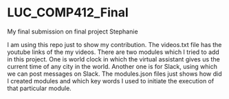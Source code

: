 # LUC_COMP412_Final
My final submission on final project Stephanie

I am using this repo just to show my contribution. The videos.txt file has the youtube links of the my videos. There are two modules which I tried 
to add in this project. One is world clock in which the virtual assistant gives us the current time of any city in the world. Another one is 
for Slack, using which we can post messages on Slack. The modules.json files just shows how did I created modules and which key words I used 
to initiate the execution of that particular module.
